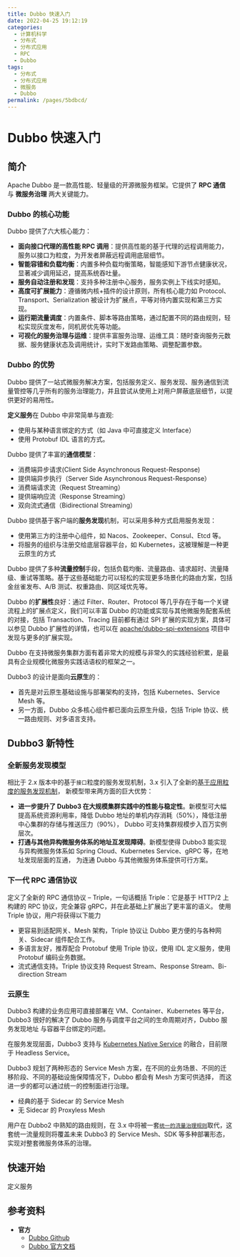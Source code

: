 ```yaml
---
title: Dubbo 快速入门
date: 2022-04-25 19:12:19
categories:
  - 计算机科学
  - 分布式
  - 分布式应用
  - RPC
  - Dubbo
tags:
  - 分布式
  - 分布式应用
  - 微服务
  - Dubbo
permalink: /pages/5bdbcd/
---
```


# Dubbo 快速入门

## 简介

Apache Dubbo 是一款高性能、轻量级的开源微服务框架。它提供了 **RPC 通信** 与 **微服务治理** 两大关键能力。

### Dubbo 的核心功能

Dubbo 提供了六大核心能力：

- **面向接口代理的高性能 RPC 调用**：提供高性能的基于代理的远程调用能力，服务以接口为粒度，为开发者屏蔽远程调用底层细节。
- **智能容错和负载均衡**：内置多种负载均衡策略，智能感知下游节点健康状况，显著减少调用延迟，提高系统吞吐量。
- **服务自动注册和发现**：支持多种注册中心服务，服务实例上下线实时感知。
- **高度可扩展能力**：遵循微内核+插件的设计原则，所有核心能力如 Protocol、Transport、Serialization 被设计为扩展点，平等对待内置实现和第三方实现。
- **运行期流量调度**：内置条件、脚本等路由策略，通过配置不同的路由规则，轻松实现灰度发布，同机房优先等功能。
- **可视化的服务治理与运维**：提供丰富服务治理、运维工具：随时查询服务元数据、服务健康状态及调用统计，实时下发路由策略、调整配置参数。

### Dubbo 的优势

Dubbo 提供了一站式微服务解决方案，包括服务定义、服务发现、服务通信到流量管控等几乎所有的服务治理能力，并且尝试从使用上对用户屏蔽底层细节，以提供更好的易用性。

**定义服务**在 Dubbo 中非常简单与直观:

- 使用与某种语言绑定的方式（如 Java 中可直接定义 Interface）
- 使用 Protobuf IDL 语言的方式。

Dubbo 提供了丰富的**通信模型**：

- 消费端异步请求(Client Side Asynchronous Request-Response)
- 提供端异步执行（Server Side Asynchronous Request-Response）
- 消费端请求流（Request Streaming）
- 提供端响应流（Response Streaming）
- 双向流式通信（Bidirectional Streaming）

Dubbo 提供基于客户端的**服务发现**机制，可以采用多种方式启用服务发现：

- 使用第三方的注册中心组件，如 Nacos、Zookeeper、Consul、Etcd 等。
- 将服务的组织与注册交给底层容器平台，如 Kubernetes，这被理解是一种更云原生的方式

Dubbo 提供了多种**流量控制**手段，包括负载均衡、流量路由、请求超时、流量降级、重试等策略。基于这些基础能力可以轻松的实现更多场景化的路由方案，包括金丝雀发布、A/B 测试、权重路由、同区域优先等。

Dubbo 的**扩展性**良好：通过 Filter、Router、Protocol 等几乎存在于每一个关键流程上的扩展点定义，我们可以丰富 Dubbo 的功能或实现与其他微服务配套系统的对接，包括 Transaction、Tracing 目前都有通过 SPI 扩展的实现方案，具体可以参见 Dubbo 扩展性的详情，也可以在 [apache/dubbo-spi-extensions](https://github.com/apache/dubbo-spi-extensions) 项目中发现与更多的扩展实现。

Dubbo 在支持微服务集群方面有着非常大的规模与非常久的实践经验积累，是最具有企业规模化微服务实践话语权的框架之一。

Dubbo3 的设计是面向**云原生**的：

- 首先是对云原生基础设施与部署架构的支持，包括 Kubernetes、Service Mesh 等。
- 另一方面，Dubbo 众多核心组件都已面向云原生升级，包括 Triple 协议、统一路由规则、对多语言支持。

## Dubbo3 新特性

### 全新服务发现模型

相比于 2.x 版本中的基于`接口`粒度的服务发现机制，3.x 引入了全新的[基于应用粒度的服务发现机制](https://dubbo.apache.org/zh/docs/concepts/service-discovery)， 新模型带来两方面的巨大优势：

- **进一步提升了 Dubbo3 在大规模集群实践中的性能与稳定性**。新模型可大幅提高系统资源利用率，降低 Dubbo 地址的单机内存消耗（50%），降低注册中心集群的存储与推送压力（90%）， Dubbo 可支持集群规模步入百万实例层次。
- **打通与其他异构微服务体系的地址互发现障碍**。新模型使得 Dubbo3 能实现与异构微服务体系如 Spring Cloud、Kubernetes Service、gRPC 等，在地址发现层面的互通， 为连通 Dubbo 与其他微服务体系提供可行方案。

### 下一代 RPC 通信协议

定义了全新的 RPC 通信协议 – Triple，一句话概括 Triple：它是基于 HTTP/2 上构建的 RPC 协议，完全兼容 gRPC，并在此基础上扩展出了更丰富的语义。 使用 Triple 协议，用户将获得以下能力

- 更容易到适配网关、Mesh 架构，Triple 协议让 Dubbo 更方便的与各种网关、Sidecar 组件配合工作。
- 多语言友好，推荐配合 Protobuf 使用 Triple 协议，使用 IDL 定义服务，使用 Protobuf 编码业务数据。
- 流式通信支持。Triple 协议支持 Request Stream、Response Stream、Bi-direction Stream

### 云原生

Dubbo3 构建的业务应用可直接部署在 VM、Container、Kubernetes 等平台，Dubbo3 很好的解决了 Dubbo 服务与调度平台之间的生命周期对齐，Dubbo 服务发现地址 与容器平台绑定的问题。

在服务发现层面，Dubbo3 支持与 [Kubernetes Native Service](https://dubbo.apache.org/zh/docs/new-in-dubbo3/) 的融合，目前限于 Headless Service。

Dubbo3 规划了两种形态的 Service Mesh 方案，在不同的业务场景、不同的迁移阶段、不同的基础设施保障情况下，Dubbo 都会有 Mesh 方案可供选择， 而这进一步的都可以通过统一的控制面进行治理。

- 经典的基于 Sidecar 的 Service Mesh
- 无 Sidecar 的 Proxyless Mesh

用户在 Dubbo2 中熟知的路由规则，在 3.x 中将被一套[`统一的流量治理规则`](https://dubbo.apache.org/zh/docs/concepts/traffic-management)取代，这套统一流量规则将覆盖未来 Dubbo3 的 Service Mesh、SDK 等多种部署形态， 实现对整套微服务体系的治理。

## 快速开始

定义服务

## 参考资料

- **官方**
  - [Dubbo Github](https://github.com/apache/dubbo)
  - [Dubbo 官方文档](https://dubbo.apache.org/zh-cn/)
